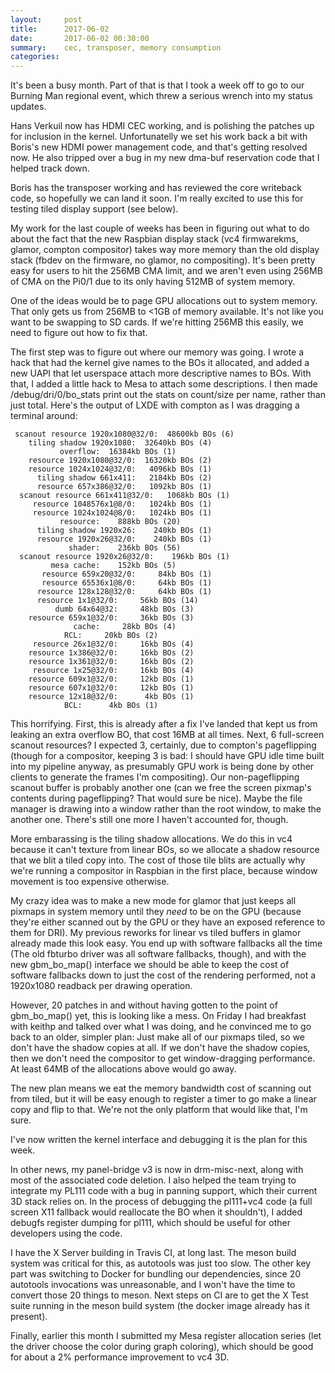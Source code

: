 ```yaml
---
layout:     post
title:      2017-06-02
date:       2017-06-02 00:30:00
summary:    cec, transposer, memory consumption
categories: 
---
```


It's been a busy month.  Part of that is that I took a week off to go
to our Burning Man regional event, which threw a serious wrench into my
status updates.

Hans Verkuil now has HDMI CEC working, and is polishing the patches up
for inclusion in the kernel.  Unfortunatelly we set his work back a
bit with Boris's new HDMI power management code, and that's getting
resolved now.  He also tripped over a bug in my new dma-buf
reservation code that I helped track down.

Boris has the transposer working and has reviewed the core writeback
code, so hopefully we can land it soon.  I'm really excited to use
this for testing tiled display support (see below).

My work for the last couple of weeks has been in figuring out what to
do about the fact that the new Raspbian display stack (vc4
firmwarekms, glamor, compton compositor) takes way more memory than
the old display stack (fbdev on the firmware, no glamor, no
compositing).  It's been pretty easy for users to hit the 256MB CMA
limit, and we aren't even using 256MB of CMA on the Pi0/1 due to its
only having 512MB of system memory.

One of the ideas would be to page GPU allocations out to system
memory.  That only gets us from 256MB to <1GB of memory available.
It's not like you want to be swapping to SD cards.  If we're hitting
256MB this easily, we need to figure out how to fix that.

The first step was to figure out where our memory was going.  I wrote
a hack that had the kernel give names to the BOs it allocated, and
added a new UAPI that let userspace attach more descriptive names to
BOs.  With that, I added a little hack to Mesa to attach some
descriptions.  I then made /debug/dri/0/bo_stats print out the stats
on count/size per name, rather than just total.  Here's the output of
LXDE with compton as I was dragging a terminal around:

     scanout resource 1920x1080@32/0:  48600kb BOs (6)
	    tiling shadow 1920x1080:  32640kb BOs (4)
			   overflow:  16384kb BOs (1)
	    resource 1920x1080@32/0:  16320kb BOs (2)
	    resource 1024x1024@32/0:   4096kb BOs (1)
	      tiling shadow 661x411:   2184kb BOs (2)
	      resource 657x386@32/0:   1092kb BOs (1)
      scanout resource 661x411@32/0:   1068kb BOs (1)
	     resource 1048576x1@8/0:   1024kb BOs (1)
	     resource 1024x1024@8/0:   1024kb BOs (1)
			   resource:    888kb BOs (20)
	      tiling shadow 1920x26:    240kb BOs (1)
	      resource 1920x26@32/0:    240kb BOs (1)
			     shader:    236kb BOs (56)
      scanout resource 1920x26@32/0:    196kb BOs (1)
			 mesa cache:    152kb BOs (5)
	       resource 659x20@32/0:     84kb BOs (1)
	       resource 65536x1@8/0:     64kb BOs (1)
	      resource 128x128@32/0:     64kb BOs (1)
		  resource 1x1@32/0:     56kb BOs (14)
		      dumb 64x64@32:     48kb BOs (3)
		resource 659x1@32/0:     36kb BOs (3)
			      cache:     28kb BOs (4)
				RCL:     20kb BOs (2)
		 resource 26x1@32/0:     16kb BOs (4)
		resource 1x386@32/0:     16kb BOs (2)
		resource 1x361@32/0:     16kb BOs (2)
		 resource 1x25@32/0:     16kb BOs (4)
		resource 609x1@32/0:     12kb BOs (1)
		resource 607x1@32/0:     12kb BOs (1)
		resource 12x18@32/0:      4kb BOs (1)
				BCL:      4kb BOs (1)

This horrifying.  First, this is already after a fix I've landed that
kept us from leaking an extra overflow BO, that cost 16MB at all
times.  Next, 6 full-screen scanout resources?  I expected 3,
certainly, due to compton's pageflipping (though for a compositor,
keeping 3 is bad: I should have GPU idle time built into my pipeline
anyway, as presumably GPU work is being done by other clients to
generate the frames I'm compositing).  Our non-pageflipping scanout
buffer is probably another one (can we free the screen pixmap's
contents during pageflipping?  That would sure be nice).  Maybe the
file manager is drawing into a window rather than the root window, to
make the another one.  There's still one more I haven't accounted for,
though.

More embarassing is the tiling shadow allocations.  We do this in vc4
because it can't texture from linear BOs, so we allocate a shadow
resource that we blit a tiled copy into.  The cost of those tile blits
are actually why we're running a compositor in Raspbian in the first
place, because window movement is too expensive otherwise.

My crazy idea was to make a new mode for glamor that just keeps all
pixmaps in system memory until they *need* to be on the GPU (because
they're either scanned out by the GPU or they have an exposed
reference to them for DRI).  My previous reworks for linear vs tiled
buffers in glamor already made this look easy.  You end up with
software fallbacks all the time (The old fbturbo driver was all
software fallbacks, though), and with the new gbm_bo_map() interface
we should be able to keep the cost of software fallbacks down to just
the cost of the rendering performed, not a 1920x1080 readback per
drawing operation.

However, 20 patches in and without having gotten to the point of
gbm_bo_map() yet, this is looking like a mess.  On Friday I had
breakfast with keithp and talked over what I was doing, and he
convinced me to go back to an older, simpler plan: Just make all of
our pixmaps tiled, so we don't have the shadow copies at all.  If we
don't have the shadow copies, then we don't need the compositor to get
window-dragging performance.  At least 64MB of the allocations above
would go away.

The new plan means we eat the memory bandwidth cost of scanning out
from tiled, but it will be easy enough to register a timer to go make
a linear copy and flip to that.  We're not the only platform that
would like that, I'm sure.

I've now written the kernel interface and debugging it is the plan for
this week.

In other news, my panel-bridge v3 is now in drm-misc-next, along with
most of the associated code deletion.  I also helped the team trying
to integrate my PL111 code with a bug in panning support, which their
current 3D stack relies on.  In the process of debugging the pl111+vc4
code (a full screen X11 fallback would reallocate the BO when it
shouldn't), I added debugfs register dumping for pl111, which should
be useful for other developers using the code.

I have the X Server building in Travis CI, at long last.  The meson
build system was critical for this, as autotools was just too slow.
The other key part was switching to Docker for bundling our
dependencies, since 20 autotools invocations was unreasonable, and I
won't have the time to convert those 20 things to meson.  Next steps
on CI are to get the X Test suite running in the meson build system
(the docker image already has it present).

Finally, earlier this month I submitted my Mesa register allocation
series (let the driver choose the color during graph coloring), which
should be good for about a 2% performance improvement to vc4 3D.

